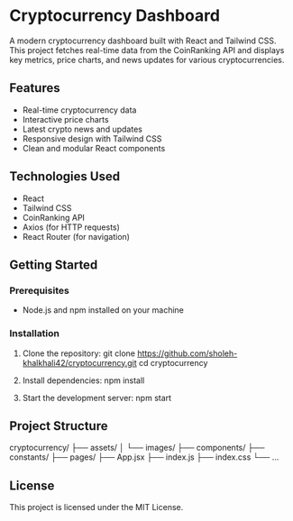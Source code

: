 # Cryptocurrency Dashboard

A modern cryptocurrency dashboard built with React and Tailwind CSS. This project fetches real-time data from the CoinRanking API and displays key metrics, price charts, and news updates for various cryptocurrencies.

## Features
- Real-time cryptocurrency data
- Interactive price charts
- Latest crypto news and updates
- Responsive design with Tailwind CSS
- Clean and modular React components

## Technologies Used
- React
- Tailwind CSS
- CoinRanking API
- Axios (for HTTP requests)
- React Router (for navigation)

## Getting Started

### Prerequisites
- Node.js and npm installed on your machine

### Installation
1. Clone the repository:
   git clone https://github.com/sholeh-khalkhali42/cryptocurrency.git
   cd cryptocurrency

2. Install dependencies:
   npm install

3. Start the development server:
   npm start

## Project Structure
cryptocurrency/
├── assets/
│   └── images/
├── components/
├── constants/
├── pages/
├── App.jsx
├── index.js
├── index.css
└── ...

## License
This project is licensed under the MIT License.

